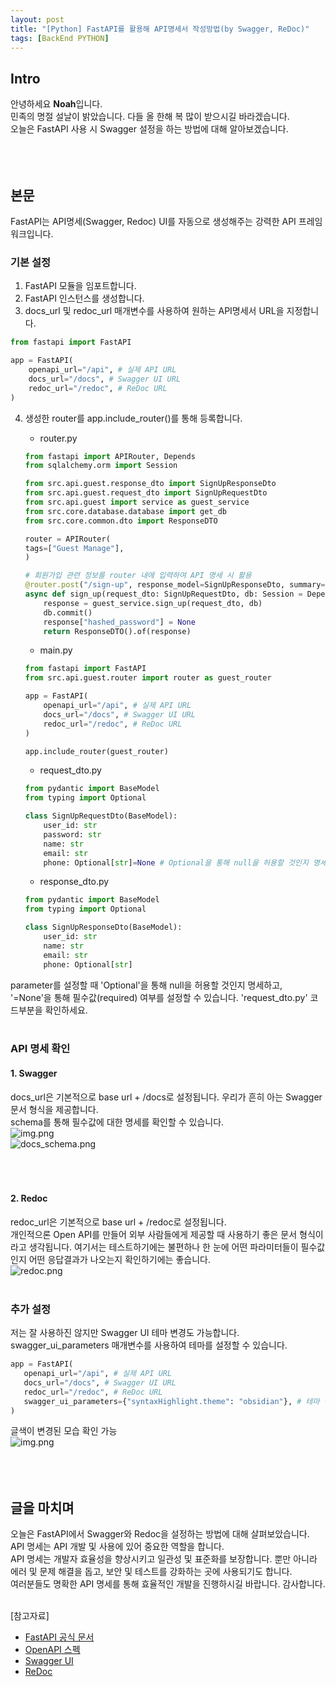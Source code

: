 ```yaml
---
layout: post
title: "[Python] FastAPI를 활용해 API명세서 작성방법(by Swagger, ReDoc)"
tags: [BackEnd PYTHON]
---
```


## Intro
안녕하세요 **Noah**입니다.<br/>
민족의 명절 설날이 밝았습니다. 다들 올 한해 복 많이 받으시길 바라겠습니다.<br/>
오늘은 FastAPI 사용 시 Swagger 설정을 하는 방법에 대해 알아보겠습니다.
<br/><br/><br/><br/>

## 본문
FastAPI는 API명세(Swagger, Redoc) UI를 자동으로 생성해주는 강력한 API 프레임워크입니다.

### 기본 설정
1. FastAPI 모듈을 임포트합니다.
2. FastAPI 인스턴스를 생성합니다.
3. docs_url 및 redoc_url 매개변수를 사용하여 원하는 API명세서 URL을 지정합니다.
```Python
from fastapi import FastAPI

app = FastAPI(
    openapi_url="/api", # 실제 API URL
    docs_url="/docs", # Swagger UI URL
    redoc_url="/redoc", # ReDoc URL
)
```
4. 생성한 router를 app.include_router()를 통해 등록합니다.
   * router.py
    ```Python
    from fastapi import APIRouter, Depends
    from sqlalchemy.orm import Session
    
    from src.api.guest.response_dto import SignUpResponseDto
    from src.api.guest.request_dto import SignUpRequestDto
    from src.api.guest import service as guest_service
    from src.core.database.database import get_db
    from src.core.common.dto import ResponseDTO
    
    router = APIRouter(
    tags=["Guest Manage"],
    )
    
    # 회원가입 관련 정보를 router 내에 입력하여 API 명세 시 활용
    @router.post("/sign-up", response_model=SignUpResponseDto, summary="회원가입", description="회원가입")
    async def sign_up(request_dto: SignUpRequestDto, db: Session = Depends(get_db)): # Depends를 통해 입력되는 내용은 API 명세에 표시되지 않음
        response = guest_service.sign_up(request_dto, db)
        db.commit()
        response["hashed_password"] = None
        return ResponseDTO().of(response)
    ```
   
    * main.py
    ```Python
    from fastapi import FastAPI
    from src.api.guest.router import router as guest_router
   
    app = FastAPI(
        openapi_url="/api", # 실제 API URL
        docs_url="/docs", # Swagger UI URL
        redoc_url="/redoc", # ReDoc URL
    )
   
    app.include_router(guest_router)
    ```
   
    * request_dto.py
    ```Python
    from pydantic import BaseModel
    from typing import Optional
   
    class SignUpRequestDto(BaseModel):
        user_id: str
        password: str
        name: str
        email: str
        phone: Optional[str]=None # Optional을 통해 null을 허용할 것인지 명세하고, None을 통해 필수값 여부를 설정할 수 있음
    ```
   
    * response_dto.py
    ```Python
    from pydantic import BaseModel
    from typing import Optional
   
    class SignUpResponseDto(BaseModel):
        user_id: str
        name: str
        email: str
        phone: Optional[str]
    ```
parameter를 설정할 때 'Optional'을 통해 null을 허용할 것인지 명세하고, '=None'을 통해 필수값(required) 여부를 설정할 수 있습니다. 'request_dto.py' 코드부분을 확인하세요.
<br/><br/>

### API 명세 확인
#### 1. Swagger
docs_url은 기본적으로 base url + /docs로 설정됩니다. 우리가 흔히 아는 Swagger 문서 형식을 제공합니다.<br/>
schema를 통해 필수값에 대한 명세를 확인할 수 있습니다.<br/>
![img.png](../../../assets/img/2024-02-10-FastAPI_SwaggerSettingGuide/docs.png)<br/>
![docs_schema.png](..%2F..%2F..%2Fassets%2Fimg%2F2024-02-10-FastAPI_SwaggerSettingGuide%2Fdocs_schema.png)
<br/><br/><br/><br/>

#### 2. Redoc
redoc_url은 기본적으로 base url + /redoc로 설정됩니다.<br/>
개인적으론 Open API를 만들어 외부 사람들에게 제공할 때 사용하기 좋은 문서 형식이라고 생각됩니다. 여기서는 테스트하기에는 불편하나 한 눈에 어떤 파라미터들이 필수값인지 어떤 응답결과가 나오는지 확인하기에는 좋습니다.<br/>
![redoc.png](..%2F..%2F..%2Fassets%2Fimg%2F2024-02-10-FastAPI_SwaggerSettingGuide%2Fredoc.png)
<br/><br/>

### 추가 설정
저는 잘 사용하진 않지만 Swagger UI 테마 변경도 가능합니다.<br/>
swagger_ui_parameters 매개변수를 사용하여 테마를 설정할 수 있습니다.
```Python
app = FastAPI(
   openapi_url="/api", # 실제 API URL
   docs_url="/docs", # Swagger UI URL
   redoc_url="/redoc", # ReDoc URL
   swagger_ui_parameters={"syntaxHighlight.theme": "obsidian"}, # 테마 설정 - 글씨 색상 변경
)
```
글색이 변경된 모습 확인 가능<br/>
![img.png](../../../assets/img/2024-02-10-FastAPI_SwaggerSettingGuide/thema.png)
<br/><br/><br/><br/>

## 글을 마치며
오늘은 FastAPI에서 Swagger와 Redoc을 설정하는 방법에 대해 살펴보았습니다. API 명세는 API 개발 및 사용에 있어 중요한 역할을 합니다.<br/>
API 명세는 개발자 효율성을 향상시키고 일관성 및 표준화를 보장합니다. 뿐만 아니라 에러 및 문제 해결을 돕고, 보안 및 테스트를 강화하는 곳에 사용되기도 합니다.<br/>
여러분들도 명확한 API 명세를 통해 효율적인 개발을 진행하시길 바랍니다. 감사합니다.
<br/><br/>

[참고자료]
* [FastAPI 공식 문서](https://fastapi.tiangolo.com/ko/)
* [OpenAPI 스펙](https://swagger.io/specification/)
* [Swagger UI](https://swagger.io/tools/swagger-ui/)
* [ReDoc](https://redocly.github.io/redoc/)